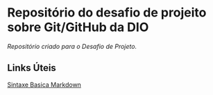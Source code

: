 # Repositório do desafio de projeito sobre Git/GitHub da DIO
_Repositório criado para o Desafio de Projeto._

## Links Úteis
[Sintaxe Basica Markdown](https://www.markdownguide.org/basic-syntax/)
